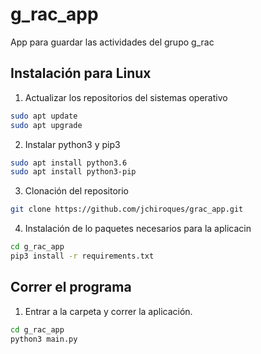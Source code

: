 # g_rac_app
App para guardar las actividades del grupo g_rac

## Instalación para Linux

1. Actualizar los repositorios del sistemas operativo
```bash
sudo apt update
sudo apt upgrade
```

2. Instalar python3 y pip3
```bash
sudo apt install python3.6
sudo apt install python3-pip
```

3. Clonación del repositorio
```bash
git clone https://github.com/jchiroques/grac_app.git
```

4. Instalación de lo paquetes necesarios para la aplicacin
```bash
cd g_rac_app
pip3 install -r requirements.txt
```
## Correr el programa
1. Entrar a la carpeta y correr la aplicación.
```bash
cd g_rac_app
python3 main.py
```

